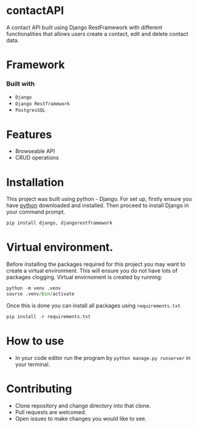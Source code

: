 # contactAPI

A contact API built using Django RestFramework with different functionalities that allows users create a contact, edit and delete contact data.
 

# Framework
### Built with
* `Django `
* `Django Restframework`
* `PostgresSQL`


# Features
* Browseable API
* CRUD operations


# Installation
This project was built using python - Django. For set up, firstly ensure you have [python](https://www.python.org/downloads/) downloaded and installed. Then proceed to install Django in your command prompt.
```python
pip install django, djangorestframework
```

# Virtual environment. 
Before installing the packages required for this project you may want to create a virtual environment. This will ensure you do not have lots of packages clogging. Virtual envirnoment is created by running:
``` python
python -m venv .venv
source .venv/bin/activate
```

Once this is done you can install all packages using `requirements.txt`
```python
pip install -r requirements.txt
```

# How to use
* In your code editor run the program by `python manage.py runserver` in your terminal.
 
# Contributing
* Clone repository and change directory into that clone.
* Pull requests are welcomed.
* Open issues to make changes you would like to see.

